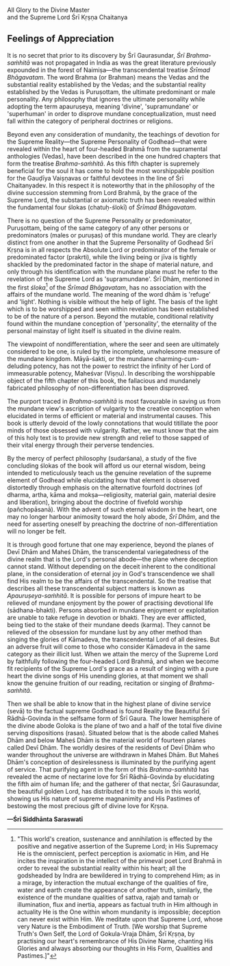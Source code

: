 All Glory to the Divine Master\
and the Supreme Lord Śrī Kṛṣṇa Chaitanya

## Feelings of Appreciation

It is no secret that prior to its discovery by Śrī Gaurasundar, *Śrī Brahma-saṁhitā* was not propagated in India as was the great literature previously expounded in the forest of Naimiṣa—the transcendental treatise *Śrīmad Bhāgavatam*. The word Brahma (or Brahman) means the Vedas and the substantial reality established by the Vedas; and the substantial reality established by the Vedas is Puruṣottam, the ultimate predominant or male personality. Any philosophy that ignores the ultimate personality while adopting the term apauruṣeya, meaning 'divine', 'supramundane' or 'superhuman' in order to disprove mundane conceptualization, must need fall within the category of peripheral doctrines or religions.

Beyond even any consideration of mundanity, the teachings of devotion for the Supreme Reality—the Supreme Personality of Godhead—that were revealed within the heart of four-headed Brahmā from the supramental anthologies (Vedas), have been described in the one hundred chapters that form the treatise *Brahma-saṁhitā*. As this fifth chapter is supremely beneficial for the soul it has come to hold the most worshippable position for the Gauḍīya Vaiṣṇavas or faithful devotees in the line of Śrī Chaitanyadev. In this respect it is noteworthy that in the philosophy of the divine succession stemming from Lord Brahmā, by the grace of the Supreme Lord, the substantial or axiomatic truth has been revealed within the fundamental four ślokas (chatuḥ-ślokī) of *Śrīmad Bhāgavatam*.

There is no question of the Supreme Personality or predominator, Puruṣottam, being of the same category of any other persons or predominators (males or puruṣas) of this mundane world. They are clearly distinct from one another in that the Supreme Personality of Godhead Śrī Kṛṣṇa is in all respects the Absolute Lord or predominator of the female or predominated factor (prakrti), while the living being or jīva is tightly shackled by the predominated factor in the shape of material nature, and only through his identification with the mundane plane must he refer to the revelation of the Supreme Lord as 'supramundane'. Śrī Dhām, mentioned in the first *śloka*[^1] of the *Śrīmad Bhāgavatam*, has no association with the affairs of the mundane world. The meaning of the word dhām is 'refuge' and 'light'. Nothing is visible without the help of light. The basis of the light which is to be worshipped and seen within revelation has been established to be of the nature of a person. Beyond the mutable, conditional relativity found within the mundane conception of 'personality', the eternality of the personal mainstay of light itself is situated in the divine realm.

The viewpoint of nondifferentiation, where the seer and seen are ultimately considered to be one, is ruled by the incomplete, unwholesome measure of the mundane kingdom. Māyā-śakti, or the mundane charming-cum-deluding potency, has not the power to restrict the infinity of her Lord of immeasurable potency, Maheśvar (Viṣṇu). In describing the worshippable object of the fifth chapter of this book, the fallacious and mundanely fabricated philosophy of non-differentiation has been disproved.

The purport traced in *Brahma-saṁhitā* is most favourable in saving us from the mundane view's ascription of vulgarity to the creative conception when elucidated in terms of efficient or material and instrumental causes. This book is utterly devoid of the lowly connotations that would titillate the poor minds of those obsessed with vulgarity. Rather, we must know that the aim of this holy text is to provide new strength and relief to those sapped of their vital energy through their perverse tendencies.

By the mercy of perfect philosophy (sudarśana), a study of the five concluding ślokas of the book will afford us our eternal wisdom, being intended to meticulously teach us the genuine revelation of the supreme element of Godhead while elucidating how that element is observed distortedly through emphasis on the alternative fourfold doctrines (of dharma, artha, kāma and mokṣa—religiosity, material gain, material desire and liberation), bringing about the doctrine of fivefold worship (pañchopāsanā). With the advent of such eternal wisdom in the heart, one may no longer harbour animosity toward the holy abode, *Śrī Dhām*, and the need for asserting oneself by preaching the doctrine of non-differentiation will no longer be felt.

It is through good fortune that one may experience, beyond the planes of Devī Dhām and Maheś Dhām, the transcendental variegatedness of the divine realm that is the Lord's personal abode—the plane where deception cannot stand. Without depending on the deceit inherent to the conditional plane, in the consideration of eternal joy in God's transcendence we shall find His realm to be the affairs of the transcendental. So the treatise that describes all these transcendental subject matters is known as *Apauruṣeya-saṁhitā*. It is possible for persons of impure heart to be relieved of mundane enjoyment by the power of practising devotional life (sādhana-bhakti). Persons absorbed in mundane enjoyment or exploitation are unable to take refuge in devotion or bhakti. They are ever afflicted, being tied to the stake of their mundane deeds (karma). They cannot be relieved of the obsession for mundane lust by any other method than singing the glories of Kāmadeva, the transcendental Lord of all desires. But an adverse fruit will come to those who consider Kāmadeva in the same category as their illicit lust. When we attain the mercy of the Supreme Lord by faithfully following the four-headed Lord Brahmā, and when we become fit recipients of the Supreme Lord's grace as a result of singing with a pure heart the divine songs of His unending glories, at that moment we shall know the genuine fruition of our reading, recitation or singing of *Brahma-saṁhitā*.

Then we shall be able to know that in the highest plane of divine service (sevā) to the factual supreme Godhead is found Reality the Beautiful Śrī Rādhā-Govinda in the selfsame form of Śrī Gaura. The lower hemisphere of the divine abode Goloka is the plane of two and a half of the total five divine serving dispositions (rasas). Situated below that is the abode called Maheś Dhām and below Maheś Dhām is the material world of fourteen planes called Devī Dhām. The worldly desires of the residents of Devī Dhām who wander throughout the universe are withdrawn in Maheś Dhām. But Maheś Dhām's conception of desirelessness is illuminated by the purifying agent of service. That purifying agent in the form of this *Brahma-saṁhitā* has revealed the acme of nectarine love for Śrī Rādhā-Govinda by elucidating the fifth aim of human life; and the gatherer of that nectar, Śrī Gaurasundar, the beautiful golden Lord, has distributed it to the souls in this world, showing us His nature of supreme magnanimity and His Pastimes of bestowing the most precious gift of divine love for Kṛṣṇa.

**—Śrī Siddhānta Saraswatī**

[^1]:
    "This world's creation, sustenance and annihilation is effected by the positive and negative assertion of the Supreme Lord; in His Supremacy He is the omniscient, perfect perception is axiomatic in Him, and He incites the inspiration in the intellect of the primeval poet Lord Brahmā in order to reveal the substantial reality within his heart; all the godsheaded by Indra are bewildered in trying to comprehend Him; as in a mirage, by interaction the mutual exchange of the qualities of fire, water and earth create the appearance of another truth, similarly, the existence of the mundane qualities of sattva, rajaḥ and tamaḥ or illumination, flux and inertia, appears as factual truth in Him although in actuality He is the One within whom mundanity is impossible; deception can never exist within Him. We meditate upon that Supreme Lord, whose very Nature is the Embodiment of Truth. \[We worship that Supreme Truth's Own Self, the Lord of Gokula-Vraja Dhām, Śrī Kṛṣṇa, by practising our heart's remembrance of His Divine Name, chanting His Glories and always absorbing our thoughts in His Form, Qualities and Pastimes.\]"
